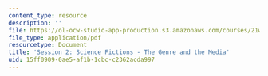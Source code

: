 ```yaml
---
content_type: resource
description: ''
file: https://ol-ocw-studio-app-production.s3.amazonaws.com/courses/21w-763j-transmedia-storytelling-modern-science-fiction-spring-2014/15ff09090ae5af1b1cbcc2362acda997_MIT21W_763JS14_Session_2.pdf
file_type: application/pdf
resourcetype: Document
title: 'Session 2: Science Fictions - The Genre and the Media'
uid: 15ff0909-0ae5-af1b-1cbc-c2362acda997
---
```


